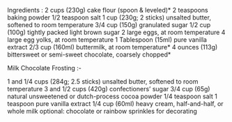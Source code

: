 Ingredients : 2 cups (230g) cake flour (spoon & leveled)*
2 teaspoons baking powder
1/2 teaspoon salt
1 cup (230g; 2 sticks) unsalted butter, softened to room temperature
3/4 cup (150g) granulated sugar
1/2 cup (100g) tightly packed light brown sugar
2 large eggs, at room temperature
4 large egg yolks, at room temperature
1 Tablespoon (15ml) pure vanilla extract
2/3 cup (160ml) buttermilk, at room temperature*
4 ounces (113g) bittersweet or semi-sweet chocolate, coarsely chopped*

Milk Chocolate Frosting :-

1 and 1/4 cups (284g; 2.5 sticks) unsalted butter, softened to room temperature
3 and 1/2 cups (420g) confectioners’ sugar
3/4 cup (65g) natural unsweetened or dutch-process cocoa powder
1/4 teaspoon salt
1 teaspoon pure vanilla extract
1/4 cup (60ml) heavy cream, half-and-half, or whole milk
optional: chocolate or rainbow sprinkles for decorating